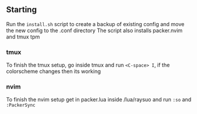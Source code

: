 ## Starting

Run the `install.sh` script to create a backup of existing config and move the new config to the .conf directory
The script also installs packer.nvim and tmux tpm

### tmux

To finish the tmux setup, go inside tmux and run `<C-space> I`, if the colorscheme changes then its working

### nvim

To finish the nvim setup get in packer.lua inside /lua/raysuo and run `:so` and `:PackerSync`
